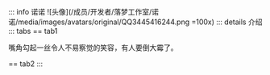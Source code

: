 ::: info 诺诺
![头像](/成员/开发者/落梦工作室/诺诺/media/images/avatars/original/QQ3445416244.png =100x)
::: details 介绍
::: tabs
== tab1

嘴角勾起一丝令人不易察觉的笑容，有人要倒大霉了。

<!-- 在暗流涌动的世界里，隐藏着一位犹如狐狸般的乐子人，她不仅是幕后操控一切的反派BOSS，更是以她那独特的方式——身着一袭裸体围裙，成为众人谈笑间的谜团。她，便是那个在阴影中微笑，以戏耍他人为乐的神秘存在。这位乐子人，拥有着狐狸般的狡黠与机敏，总能在不为人知的角落，以她那裸体围裙为掩护，编织出一场场令人啼笑皆非的恶作剧。她的每一次出手，都仿佛是在向世界宣告：她，才是这场游戏的主宰。然而，在这看似玩世不恭的外表下，却隐藏着一颗难以触及的柔软之心。在她的内心深处，有一片鲜为人知的柔软之地，那里藏着她的脆弱与温情。但这片柔软，却如同她精心守护的秘密花园，鲜有人能够接近，更无人能够窥探其全貌。她以冷酷和戏谑作为自己的盔甲，将真实的自我紧紧包裹，不让任何人触碰。然而，正是这份难以触及的柔软，让她在冷酷的反派形象中，增添了一抹难以言喻的魅力。她，既是那个在幕后操纵风云的强者，也是那个内心深处藏着温柔与渴望的普通人。在这片复杂多变的世界里，她继续以狐狸般的智慧与狡黠，书写着属于自己的传奇篇章，而那片柔软的内心，则成为了她最宝贵的秘密，等待着那个能够真正理解她、接近她的人的出现。 -->

== tab2
:::